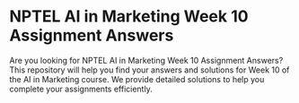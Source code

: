 # NPTEL AI in Marketing Week 10 Assignment Answers

Are you looking for NPTEL AI in Marketing Week 10 Assignment Answers? This repository will help you find your answers and solutions for Week 10 of the AI in Marketing course. We provide detailed solutions to help you complete your assignments efficiently.